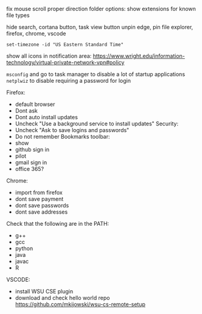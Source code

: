 fix mouse scroll proper direction
folder options: show extensions for known file types

hide search, cortana button, task view button
unpin edge, pin file explorer, firefox, chrome, vscode

`set-timezone -id "US Eastern Standard Time" `

show all icons in notification area: https://www.wright.edu/information-technology/virtual-private-network-vpn#policy

`msconfig` and go to task manager to disable a lot of startup applications
`netplwiz` to disable requiring a password for login

Firefox:
* default browser
* Dont ask
* Dont auto install updates
* Uncheck "Use a background service to install updates"
Security:
* Uncheck "Ask to save logins and passwords"
* Do not remember
Bookmarks toolbar:
* show
* github sign in
* pilot
* gmail sign in
* office 365?


Chrome:
* import from firefox
* dont save payment
* dont save passwords
* dont save addresses

Check that the following are in the PATH:
* g++
* gcc
* python
* java
* javac
* R

VSCODE:
* install WSU CSE plugin
* download and check hello world repo https://github.com/mkijowski/wsu-cs-remote-setup


